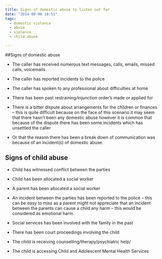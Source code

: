 ```yaml
---
title: Signs of domestic abuse to listen out for
date: "2014-08-06 18:51"
tags:
  - domestic violence
  - abuse
  - violence
  - child abuse

---
```


##Signs of domestic abuse

* The caller has received numerous text messages, calls, emails, missed calls, voicemails.

* The caller has reported incidents to the police

* The caller has spoken to any professional about difficulties at home

* There has been past restraining/injunction order’s made or applied for

* There is a bitter dispute about arrangements for the children or finances – this is quite difficult because on the face of this scenario it may seem that there hasn’t been any domestic abuse however it is common that because of the dispute there has been some incidents which has unsettled the caller

* Or that the reason there has been a break down of communication was because of an incident(s) of domestic abuse.

## Signs of child abuse 

* Child has witnessed conflict between the parties

* Child has been allocated a social worker

* A parent has been allocated a social worker

* An incident between the parties has been reported to the police – this can be easy to miss as a parent might not appreciate that an incident between the parents can cause a child any harm – this would be considered as emotional harm.

* Social services has been involved with the family in the past

* There has been court proceedings involving the child

* The child is receiving counselling/therapy/psychiatric help/

* The child is accessing Child and Adolescent Mental Health Services
